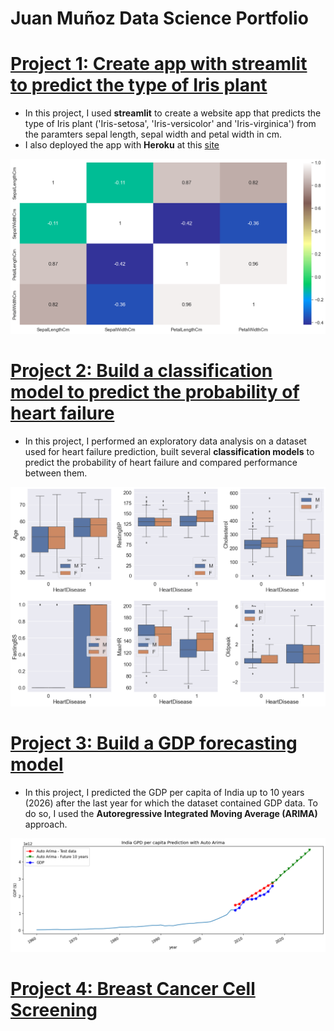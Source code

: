 # Juan Muñoz Data Science Portfolio 

# [Project 1: Create app with streamlit to predict the type of Iris plant](https://github.com/jkmg/Iris)
* In this project, I used **streamlit** to create a website app that predicts the type of Iris plant ('Iris-setosa', 'Iris-versicolor' and 'Iris-virginica') from the paramters sepal length, sepal width and petal width in cm.
* I also deployed the app with **Heroku** at this [site](https://arcane-basin-45402.herokuapp.com/)

![](/images/Iris_correlation_matrix.png)

# [Project 2: Build a classification model to predict the probability of heart failure](https://github.com/jkmg/Heart_Disease_Prediction)
* In this project, I performed an exploratory data analysis on a dataset used for heart failure prediction, built several **classification models** to predict the probability of heart failure and compared performance between them.  

![](/images/Heart_BoxPlot.png)

# [Project 3: Build a GDP forecasting model](https://github.com/jkmg/GDP_forecasting)
* In this project, I predicted the GDP per capita of India up to 10 years (2026) after the last year for which the dataset contained GDP data. To do so, I used the **Autoregressive Integrated Moving Average (ARIMA)** approach.  

![](/images/GDP_ARIMA.png)

# [Project 4: Breast Cancer Cell Screening](https://github.com/jkmg/Breast_Cells_Screening)

